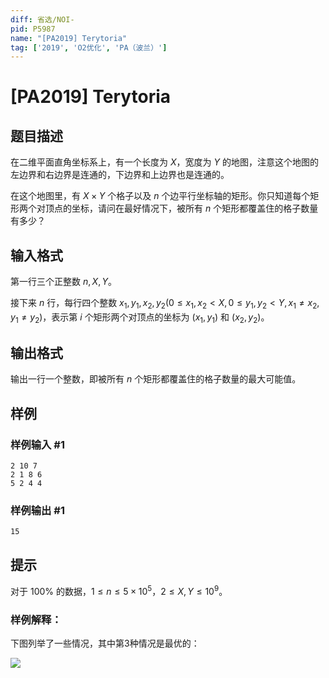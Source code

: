 ```yaml
---
diff: 省选/NOI-
pid: P5987
name: "[PA2019] Terytoria"
tag: ['2019', 'O2优化', 'PA（波兰）']
---
```

# [PA2019] Terytoria
## 题目描述

在二维平面直角坐标系上，有一个长度为 $X$，宽度为 $Y$ 的地图，注意这个地图的左边界和右边界是连通的，下边界和上边界也是连通的。

在这个地图里，有 $X\times Y$ 个格子以及 $n$ 个边平行坐标轴的矩形。你只知道每个矩形两个对顶点的坐标，请问在最好情况下，被所有 $n$ 个矩形都覆盖住的格子数量有多少？
## 输入格式

第一行三个正整数 $n,X,Y$。

接下来 $n$ 行，每行四个整数 $x_1,y_1,x_2,y_2(0\le x_1,x_2<X,0\le y_1,y_2<Y,x_1\ne x_2,y_1\ne y_2)$，表示第 $i$ 个矩形两个对顶点的坐标为 $(x_1,y_1)$ 和 $(x_2,y_2)$。
## 输出格式

输出一行一个整数，即被所有 $n$ 个矩形都覆盖住的格子数量的最大可能值。
## 样例

### 样例输入 #1
```
2 10 7
2 1 8 6
5 2 4 4
```
### 样例输出 #1
```
15
```
## 提示

对于 $100\%$ 的数据，$1\le n\le 5\times 10^5$，$2\le X,Y\le 10^9$。


### 样例解释：

下图列举了一些情况，其中第3种情况是最优的：

![](https://cdn.luogu.com.cn/upload/image_hosting/9vwqe130.png)
